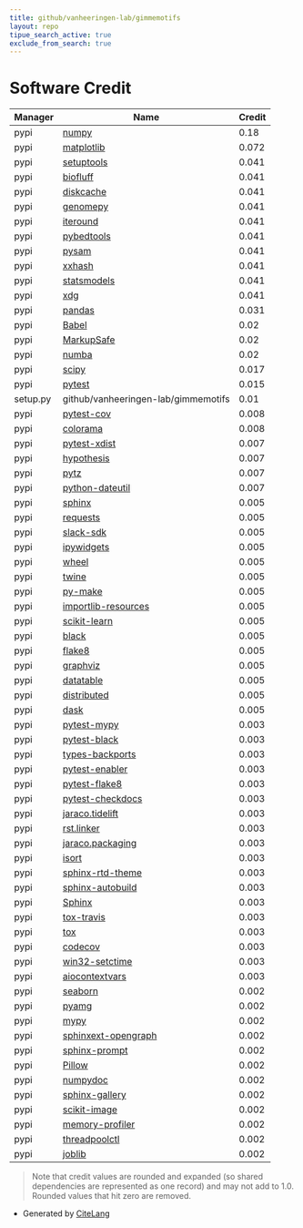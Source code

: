 ```yaml
---
title: github/vanheeringen-lab/gimmemotifs
layout: repo
tipue_search_active: true
exclude_from_search: true
---
```

# Software Credit

|Manager|Name|Credit|
|-------|----|------|
|pypi|[numpy](https://www.numpy.org)|0.18|
|pypi|[matplotlib](https://matplotlib.org)|0.072|
|pypi|[setuptools](https://github.com/pypa/setuptools)|0.041|
|pypi|[biofluff](https://github.com/simonvh/fluff/)|0.041|
|pypi|[diskcache](http://www.grantjenks.com/docs/diskcache/)|0.041|
|pypi|[genomepy](https://vanheeringen-lab.github.io/genomepy/)|0.041|
|pypi|[iteround](https://github.com/cgdeboer/iteround)|0.041|
|pypi|[pybedtools](https://github.com/daler/pybedtools)|0.041|
|pypi|[pysam](https://github.com/pysam-developers/pysam)|0.041|
|pypi|[xxhash](https://github.com/ifduyue/python-xxhash)|0.041|
|pypi|[statsmodels](https://www.statsmodels.org/)|0.041|
|pypi|[xdg](https://github.com/srstevenson/xdg)|0.041|
|pypi|[pandas](https://pandas.pydata.org)|0.031|
|pypi|[Babel](https://pypi.org/project/Babel)|0.02|
|pypi|[MarkupSafe](https://pypi.org/project/MarkupSafe)|0.02|
|pypi|[numba](https://pypi.org/project/numba)|0.02|
|pypi|[scipy](https://www.scipy.org)|0.017|
|pypi|[pytest](https://pypi.org/project/pytest)|0.015|
|setup.py|github/vanheeringen-lab/gimmemotifs|0.01|
|pypi|[pytest-cov](https://pypi.org/project/pytest-cov)|0.008|
|pypi|[colorama](https://pypi.org/project/colorama)|0.008|
|pypi|[pytest-xdist](https://pypi.org/project/pytest-xdist)|0.007|
|pypi|[hypothesis](https://pypi.org/project/hypothesis)|0.007|
|pypi|[pytz](https://pypi.org/project/pytz)|0.007|
|pypi|[python-dateutil](https://pypi.org/project/python-dateutil)|0.007|
|pypi|[sphinx](https://pypi.org/project/sphinx)|0.005|
|pypi|[requests](https://pypi.org/project/requests)|0.005|
|pypi|[slack-sdk](https://pypi.org/project/slack-sdk)|0.005|
|pypi|[ipywidgets](https://pypi.org/project/ipywidgets)|0.005|
|pypi|[wheel](https://pypi.org/project/wheel)|0.005|
|pypi|[twine](https://pypi.org/project/twine)|0.005|
|pypi|[py-make](https://pypi.org/project/py-make)|0.005|
|pypi|[importlib-resources](https://pypi.org/project/importlib-resources)|0.005|
|pypi|[scikit-learn](http://scikit-learn.org)|0.005|
|pypi|[black](https://pypi.org/project/black)|0.005|
|pypi|[flake8](https://pypi.org/project/flake8)|0.005|
|pypi|[graphviz](https://pypi.org/project/graphviz)|0.005|
|pypi|[datatable](https://pypi.org/project/datatable)|0.005|
|pypi|[distributed](https://pypi.org/project/distributed)|0.005|
|pypi|[dask](https://pypi.org/project/dask)|0.005|
|pypi|[pytest-mypy](https://github.com/dbader/pytest-mypy)|0.003|
|pypi|[pytest-black](https://pypi.org/project/pytest-black)|0.003|
|pypi|[types-backports](https://pypi.org/project/types-backports)|0.003|
|pypi|[pytest-enabler](https://pypi.org/project/pytest-enabler)|0.003|
|pypi|[pytest-flake8](https://pypi.org/project/pytest-flake8)|0.003|
|pypi|[pytest-checkdocs](https://pypi.org/project/pytest-checkdocs)|0.003|
|pypi|[jaraco.tidelift](https://pypi.org/project/jaraco.tidelift)|0.003|
|pypi|[rst.linker](https://pypi.org/project/rst.linker)|0.003|
|pypi|[jaraco.packaging](https://pypi.org/project/jaraco.packaging)|0.003|
|pypi|[isort](https://pypi.org/project/isort)|0.003|
|pypi|[sphinx-rtd-theme](https://pypi.org/project/sphinx-rtd-theme)|0.003|
|pypi|[sphinx-autobuild](https://pypi.org/project/sphinx-autobuild)|0.003|
|pypi|[Sphinx](https://pypi.org/project/Sphinx)|0.003|
|pypi|[tox-travis](https://pypi.org/project/tox-travis)|0.003|
|pypi|[tox](https://pypi.org/project/tox)|0.003|
|pypi|[codecov](https://pypi.org/project/codecov)|0.003|
|pypi|[win32-setctime](https://pypi.org/project/win32-setctime)|0.003|
|pypi|[aiocontextvars](https://pypi.org/project/aiocontextvars)|0.003|
|pypi|[seaborn](https://seaborn.pydata.org)|0.002|
|pypi|[pyamg](https://pypi.org/project/pyamg)|0.002|
|pypi|[mypy](https://pypi.org/project/mypy)|0.002|
|pypi|[sphinxext-opengraph](https://pypi.org/project/sphinxext-opengraph)|0.002|
|pypi|[sphinx-prompt](https://pypi.org/project/sphinx-prompt)|0.002|
|pypi|[Pillow](https://pypi.org/project/Pillow)|0.002|
|pypi|[numpydoc](https://pypi.org/project/numpydoc)|0.002|
|pypi|[sphinx-gallery](https://pypi.org/project/sphinx-gallery)|0.002|
|pypi|[scikit-image](https://pypi.org/project/scikit-image)|0.002|
|pypi|[memory-profiler](https://pypi.org/project/memory-profiler)|0.002|
|pypi|[threadpoolctl](https://pypi.org/project/threadpoolctl)|0.002|
|pypi|[joblib](https://pypi.org/project/joblib)|0.002|


> Note that credit values are rounded and expanded (so shared dependencies are represented as one record) and may not add to 1.0. Rounded values that hit zero are removed.


- Generated by [CiteLang](https://github.com/vsoch/citelang)
